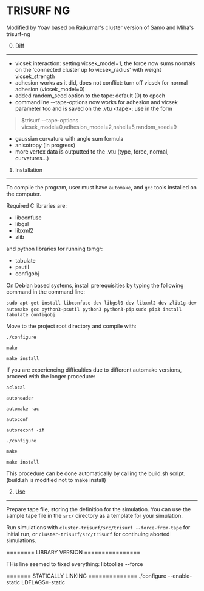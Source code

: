 TRISURF NG
==========
Modified by Yoav based on Rajkumar's cluster version of Samo and Miha's trisurf-ng

0. Diff
--------------
* vicsek interaction: setting vicsek_model=1, the force now sums normals on the 'connected cluster up to vicsek_radius' with weight vicsek_strength
* adhesion works as it did, does not conflict: turn off vicsek for normal adhesion (vicsek_model=0)
* added random_seed option to the tape: default (0) to epoch
* commandline --tape-options now works for adhesion and vicsek parameter too and is saved on the .vtu \<tape\>: use in the form
> $trisurf --tape-options vicsek_model=0,adhesion_model=2,nshell=5,random_seed=9
* gaussian curvature with angle sum formula
* anisotropy (in progress)
* more vertex data is outputted to the .vtu (type, force, normal, curvatures...)


1. Installation
--------------

To compile the program, user must have ``automake``, and ``gcc`` tools installed on the computer.

Required C libraries are:
* libconfuse
* libgsl
* libxml2
* zlib

and python libraries for running tsmgr:
* tabulate
* psutil
* configobj

On Debian based systems, install prerequisities by typing the following command in the command line:

``sudo apt-get install libconfuse-dev libgsl0-dev libxml2-dev zlib1g-dev automake gcc python3-psutil python3 python3-pip``
``sudo pip3 install tabulate configobj``

Move to the project root directory and compile with:

``./configure``

``make``

``make install``

If you are experiencing difficulties due to different automake versions, proceed with the longer procedure:

``aclocal``

``autoheader``

``automake -ac``

``autoconf``

``autoreconf -if``

``./configure``

``make``

``make install``


This procedure can be done automatically by calling the build.sh script.
(build.sh is modified not to make install)

2. Use
------

Prepare tape file, storing the definition for the simulation. You can use the sample tape file in the ``src/`` directory as a template for your simulation.

Run simulations with ``cluster-trisurf/src/trisurf --force-from-tape`` for initial run, or ``cluster-trisurf/src/trisurf`` for continuing aborted simulations.

======== LIBRARY VERSION ================

THis line seemed to fixed everything:
libtoolize --force


======= STATICALLY LINKING ==============
./configure --enable-static LDFLAGS=-static

